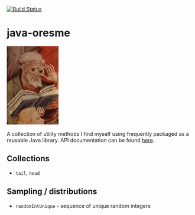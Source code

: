 [![Build Status](https://travis-ci.org/ruivieira/java-oresme.svg?branch=master)](https://travis-ci.org/ruivieira/java-oresme)
# java-oresme

![](docs/oresme.jpg)

A collection of utility methods I find myself using frequently packaged as a reusable Java library.
API documentation can be found [here](https://ruivieira.github.io/java-oresme/).

## Collections

* `tail`, `head`

## Sampling / distributions

* `randomIntUnique` - sequence of unique random integers